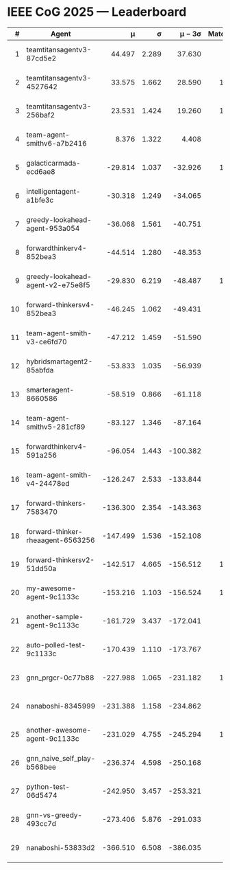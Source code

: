 # IEEE CoG 2025 — Leaderboard

| # | Agent | μ | σ | μ − 3σ | Matches | Updated |
|---:|---|---:|---:|---:|---:|---|
| 1 | teamtitansagentv3-87cd5e2 | 44.497 | 2.289 | 37.630 | 998 | 2025-08-17 19:33 |
| 2 | teamtitansagentv3-4527642 | 33.575 | 1.662 | 28.590 | 1120 | 2025-08-17 19:33 |
| 3 | teamtitansagentv3-256baf2 | 23.531 | 1.424 | 19.260 | 1078 | 2025-08-17 19:33 |
| 4 | team-agent-smithv6-a7b2416 | 8.376 | 1.322 | 4.408 | 860 | 2025-08-17 19:33 |
| 5 | galacticarmada-ecd6ae8 | -29.814 | 1.037 | -32.926 | 1180 | 2025-08-17 19:33 |
| 6 | intelligentagent-a1bfe3c | -30.318 | 1.249 | -34.065 | 780 | 2025-08-17 19:33 |
| 7 | greedy-lookahead-agent-953a054 | -36.068 | 1.561 | -40.751 | 860 | 2025-08-17 19:33 |
| 8 | forwardthinkerv4-852bea3 | -44.514 | 1.280 | -48.353 | 763 | 2025-08-17 19:33 |
| 9 | greedy-lookahead-agent-v2-e75e8f5 | -29.830 | 6.219 | -48.487 | 1220 | 2025-08-17 19:33 |
| 10 | forward-thinkersv4-852bea3 | -46.245 | 1.062 | -49.431 | 800 | 2025-08-17 19:33 |
| 11 | team-agent-smith-v3-ce6fd70 | -47.212 | 1.459 | -51.590 | 980 | 2025-08-17 19:33 |
| 12 | hybridsmartagent2-85abfda | -53.833 | 1.035 | -56.939 | 950 | 2025-08-17 19:33 |
| 13 | smarteragent-8660586 | -58.519 | 0.866 | -61.118 | 782 | 2025-08-17 19:33 |
| 14 | team-agent-smithv5-281cf89 | -83.127 | 1.346 | -87.164 | 940 | 2025-08-17 19:33 |
| 15 | forwardthinkerv4-591a256 | -96.054 | 1.443 | -100.382 | 855 | 2025-08-17 19:33 |
| 16 | team-agent-smith-v4-24478ed | -126.247 | 2.533 | -133.844 | 960 | 2025-08-17 19:33 |
| 17 | forward-thinkers-7583470 | -136.300 | 2.354 | -143.363 | 800 | 2025-08-17 19:33 |
| 18 | forward-thinker-rheaagent-6563256 | -147.499 | 1.536 | -152.108 | 996 | 2025-08-17 19:33 |
| 19 | forward-thinkersv2-51dd50a | -142.517 | 4.665 | -156.512 | 1056 | 2025-08-17 19:33 |
| 20 | my-awesome-agent-9c1133c | -153.216 | 1.103 | -156.524 | 1260 | 2025-08-17 19:33 |
| 21 | another-sample-agent-9c1133c | -161.729 | 3.437 | -172.041 | 880 | 2025-08-17 19:33 |
| 22 | auto-polled-test-9c1133c | -170.439 | 1.110 | -173.767 | 800 | 2025-08-17 19:33 |
| 23 | gnn_prgcr-0c77b88 | -227.988 | 1.065 | -231.182 | 1080 | 2025-08-17 19:33 |
| 24 | nanaboshi-8345999 | -231.388 | 1.158 | -234.862 | 860 | 2025-08-17 19:33 |
| 25 | another-awesome-agent-9c1133c | -231.029 | 4.755 | -245.294 | 1040 | 2025-08-17 19:33 |
| 26 | gnn_naive_self_play-b568bee | -236.374 | 4.598 | -250.168 | 840 | 2025-08-17 19:33 |
| 27 | python-test-06d5474 | -242.950 | 3.457 | -253.321 | 720 | 2025-08-17 19:33 |
| 28 | gnn-vs-greedy-493cc7d | -273.406 | 5.876 | -291.033 | 940 | 2025-08-17 19:33 |
| 29 | nanaboshi-53833d2 | -366.510 | 6.508 | -386.035 | 960 | 2025-08-17 19:33 |
